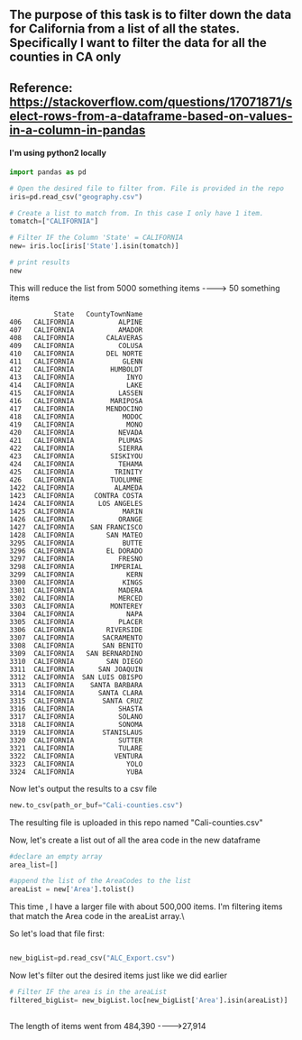 ## The purpose of this task is to filter down the data for California from a list of all the states. Specifically I want to filter the data for all the counties in CA only
Reference:
https://stackoverflow.com/questions/17071871/select-rows-from-a-dataframe-based-on-values-in-a-column-in-pandas
----
#### I'm using python2 locally


```python
import pandas as pd

# Open the desired file to filter from. File is provided in the repo
iris=pd.read_csv("geography.csv")

# Create a list to match from. In this case I only have 1 item.
tomatch=["CALIFORNIA"]

# Filter IF the Column 'State' = CALIFORNIA
new= iris.loc[iris['State'].isin(tomatch)]

# print results
new

```
This will reduce the list from 5000 something items ----> 50 something items

```
           State   CountyTownName  
406   CALIFORNIA           ALPINE  
407   CALIFORNIA           AMADOR  
408   CALIFORNIA        CALAVERAS  
409   CALIFORNIA           COLUSA  
410   CALIFORNIA        DEL NORTE  
411   CALIFORNIA            GLENN  
412   CALIFORNIA         HUMBOLDT  
413   CALIFORNIA             INYO  
414   CALIFORNIA             LAKE  
415   CALIFORNIA           LASSEN  
416   CALIFORNIA         MARIPOSA  
417   CALIFORNIA        MENDOCINO  
418   CALIFORNIA            MODOC  
419   CALIFORNIA             MONO  
420   CALIFORNIA           NEVADA  
421   CALIFORNIA           PLUMAS  
422   CALIFORNIA           SIERRA  
423   CALIFORNIA         SISKIYOU  
424   CALIFORNIA           TEHAMA  
425   CALIFORNIA          TRINITY  
426   CALIFORNIA         TUOLUMNE  
1422  CALIFORNIA          ALAMEDA  
1423  CALIFORNIA     CONTRA COSTA  
1424  CALIFORNIA      LOS ANGELES  
1425  CALIFORNIA            MARIN  
1426  CALIFORNIA           ORANGE  
1427  CALIFORNIA    SAN FRANCISCO  
1428  CALIFORNIA        SAN MATEO  
3295  CALIFORNIA            BUTTE  
3296  CALIFORNIA        EL DORADO  
3297  CALIFORNIA           FRESNO  
3298  CALIFORNIA         IMPERIAL  
3299  CALIFORNIA             KERN  
3300  CALIFORNIA            KINGS  
3301  CALIFORNIA           MADERA  
3302  CALIFORNIA           MERCED  
3303  CALIFORNIA         MONTEREY  
3304  CALIFORNIA             NAPA  
3305  CALIFORNIA           PLACER  
3306  CALIFORNIA        RIVERSIDE  
3307  CALIFORNIA       SACRAMENTO  
3308  CALIFORNIA       SAN BENITO  
3309  CALIFORNIA   SAN BERNARDINO  
3310  CALIFORNIA        SAN DIEGO  
3311  CALIFORNIA      SAN JOAQUIN  
3312  CALIFORNIA  SAN LUIS OBISPO  
3313  CALIFORNIA    SANTA BARBARA  
3314  CALIFORNIA      SANTA CLARA  
3315  CALIFORNIA       SANTA CRUZ  
3316  CALIFORNIA           SHASTA  
3317  CALIFORNIA           SOLANO  
3318  CALIFORNIA           SONOMA  
3319  CALIFORNIA       STANISLAUS  
3320  CALIFORNIA           SUTTER  
3321  CALIFORNIA           TULARE  
3322  CALIFORNIA          VENTURA  
3323  CALIFORNIA             YOLO  
3324  CALIFORNIA             YUBA 
```

Now let's output the results to a csv file

```python
new.to_csv(path_or_buf="Cali-counties.csv")
```

The resulting file is  uploaded in this repo named "Cali-counties.csv"


Now, let's create a list out of all the area code in the new dataframe

```python
#declare an empty array 
area_list=[]

#append the list of the AreaCodes to the list
areaList = new['Area'].tolist()
```


This time , I have a larger file with about 500,000 items. I'm filtering items that match the Area code in the areaList array.\

So let's load that file first:

```python

new_bigList=pd.read_csv("ALC_Export.csv")

```

Now let's filter out the desired items just like we did earlier
```python
# Filter IF the area is in the areaList
filtered_bigList= new_bigList.loc[new_bigList['Area'].isin(areaList)]
           
 ```
 
 The length of items went from 484,390 ---->27,914
 
 
 
           

